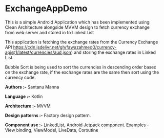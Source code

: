 # ExchangeAppDemo
 
This is a simple Android Application which has been implemented using Clean Architecture alongside MVVM design to fetch currency exchange from web server and stored in to  Linked List

This application is fetching the exchange rates from the Currency Exchange API https://cdn.jsdelivr.net/gh/fawazahmed0/currency-api@1/latest/currencies/aud.json) and storing the exchange rates in Linked List.

Bubble Sort is being used to sort the currencies in descending order based on the exchange rate, if the exchange rates are the same then sort using the currency code.


**Authors :-** Santanu Manna

**Language :-** Kotlin

**Architecture :-** MVVM

**Design patterns :-** Factory design pattern.

**Component use :-** LinkedList, Android Jetpack component. Examples - View binding, ViewModel, LiveData, Coroutine




